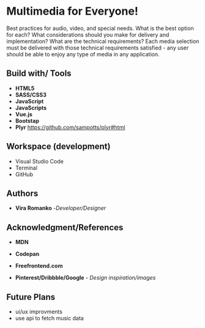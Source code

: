 # Multimedia for Everyone!

Best practices for audio, video, and special needs. What is the best option for each?
What considerations should you make for delivery and implementation? What are the technical
requirements?
Each media selection must be delivered with those technical requirements satisfied - any user
should be able to enjoy any type of media in any application.

## Build with/ Tools
* **HTML5**
* **SASS/CSS3**
* **JavaScript**
* **JavaScripts**
* **Vue.js**
* **Bootstap**
* **Plyr** https://github.com/sampotts/plyr#html



## Workspace (development)
* Visual Studio Code
* Terminal
* GitHub



## Authors
* **Vira Romanko** -*Developer/Designer*





## Acknowledgment/References
* **MDN**
* **Codepan**
* **Freefrontend.com**


* **Pinterest/Dribbble/Google** - *Design inspiration/images* 

## Future Plans
* ui/ux improvments
* use api to fetch music data


